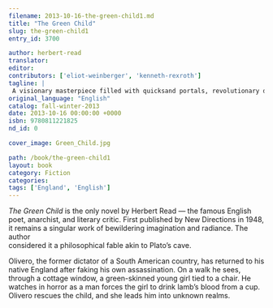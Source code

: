 ```yaml
---
filename: 2013-10-16-the-green-child1.md
title: "The Green Child"
slug: the-green-child1
entry_id: 3700

author: herbert-read
translator: 
editor: 
contributors: ['eliot-weinberger', 'kenneth-rexroth']
tagline: |
 A visionary masterpiece filled with quicksand portals, revolutionary dictators, and subterranean worlds
original_language: "English"
catalog: fall-winter-2013
date: 2013-10-16 00:00:00 +0000 
isbn: 9780811221825
nd_id: 0

cover_image: Green_Child.jpg

path: /book/the-green-child1
layout: book
category: Fiction
categories: 
tags: ['England', 'English']
---
```

*The Green Child* is the only novel by Herbert Read — the famous English poet, anarchist, and literary critic. First published by New Directions in 1948, it remains a singular work of bewildering imagination and radiance. The author  
considered it a philosophical fable akin to Plato’s cave. 

Olivero, the former dictator of a South American country, has returned to his native England after faking his own assassination. On a walk he sees, through a cottage window, a green-skinned young girl tied to a chair. He watches in horror as a man forces the girl to drink lamb’s blood from a cup. Olivero rescues the child, and she leads him into unknown realms.





